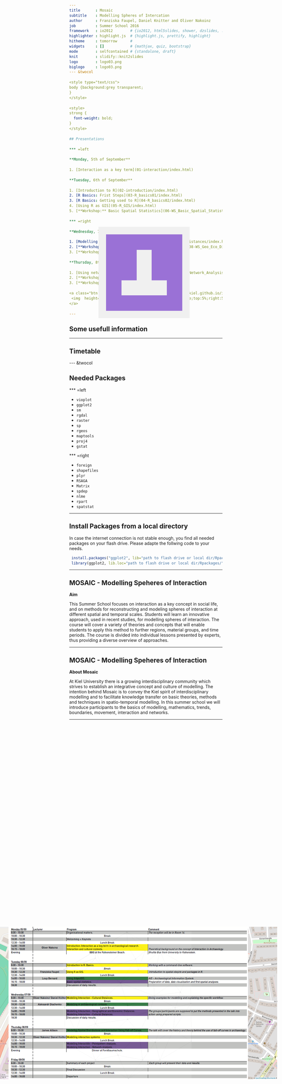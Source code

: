 ```yaml
---
title       : Mosaic 
subtitle    : Modelling Spheres of Intercation
author      : Franziska Faupel, Daniel Knitter and Oliver Nakoinz
job         : Summer School 2016
framework   : io2012        # {io2012, html5slides, shower, dzslides, ...}
highlighter : highlight.js  # {highlight.js, prettify, highlight}
hitheme     : tomorrow      # 
widgets     : []            # {mathjax, quiz, bootstrap}
mode        : selfcontained # {standalone, draft}
knit        : slidify::knit2slides
logo        : logo03.png
biglogo     : logo03.png
--- &twocol

<style type="text/css">
body {background:grey transparent;
}
</style>

<style>
strong {
  font-weight: bold;
}
</style>

## Presentations

*** =left

**Monday, 5th of September**

1. [Interaction as a key term](01-interaction/index.html)

**Tuesday, 6th of September**

1. [Introduction to R](02-introduction/index.html)
2. [R Basics: Frist Steps](03-R_basics01/index.html)
3. [R Basics: Getting used to R](04-R_basics02/index.html)
4. [Using R as GIS](05-R_GIS/index.html)
5. [**Workshop:** Basic Spatial Statistics](06-WS_Basic_Spatial_Statistics/index.html)

*** =right

**Wednesday, 7th of September**

1. [Modelling Interaction: Cultural distances](07-cul_distances/index.html)
2. [**Workshop**: Geographical and Economic Distances](08-WS_Geo_Eco_Distances/index.html)
3. [**Workshop:** Cultural Distances]

**Thursday, 8th of September**

1. [Using network approaches to modell Interaction](10-Network_Analysis/index.html)
2. [**Workshop:** Pointpattern Analysis]
3. [**Workshop:** Network Analysis]

<a class="btn btn-primary btn-large" href='https://isaakiel.github.io/index.html'>
 <img  height="100" width="100" style='position:absolute;top:5%;right:5%' src='assets/img/ISAAK.png' />
</a>

---
```


## Some usefull information

<div style='position:absolute;bottom:10%;right:5%'>
  <img  height="500" src='assets/img/Ufg_Lage.png' />
</div>

---

## Timetable

<div style='position:absolute;bottom:10%;right:15%'>
  <img  height="500" src='assets/img/time.png' />
</div>

--- &twocol

## Needed Packages

*** =left
- `vioplot`
- `ggplot2`
- `sm`
- `rgdal`
- `raster`
-  `sp`
- `rgeos`
- `maptools`
- `proj4`
- `gstat`

*** =right

- `foreign`
- `shapefiles`
- `plyr`
- `RSAGA`
- `Matrix`
- `spdep`
- `nlme`
- `rpart`
- `spatstat`

---

## Install Packages from a local directory

In case the internet connection is not stable enough, you find all needed packages on your flash drive.
Please adapte the follwing code to your needs. 


```r
 install.packages("ggplot2", lib="path to flash drive or local dir/Rpackages/")
 library(ggplot2, lib.loc="path to flash drive or local dir/Rpackages/")
```

---

## MOSAIC - Modelling Speheres of Interaction

**Aim**

This Summer School focuses on interaction as a key concept in social life, and 
on methods for reconstructing and modeling spheres of interaction at different 
spatial and temporal scales. Students will learn an innovative approach, used in
recent studies, for modelling spheres of interaction. The course will cover a 
variety of theories and concepts that will enable students to apply this method 
to further regions, material groups, and time periods. The course is divided 
into individual lessons presented by experts, thus providing a diverse overview 
of approaches.

---

## MOSAIC - Modelling Speheres of Interaction

**About Mosaic**

At Kiel University there is a growing interdisciplinary community which strives 
to establish an integrative concept and culture of modelling. The intention 
behind Mosaic is to convey the Kiel spirit of interdisciplinary modelling and to
facilitate knowledge transfer on basic theories, methods and techniques in 
spatio-temporal modelling. In this summer school we will introduce participants 
to the basics of modelling, mathematics, trends, boundaries, movement, 
interaction and networks.

---

<a class="btn btn-primary btn-large" href='https://isaakiel.github.io/index.html'>
 <img  height="300" width="300" style='position:absolute;top:20%;right:35%' src='assets/img/ISAAK.png' />
</a>
